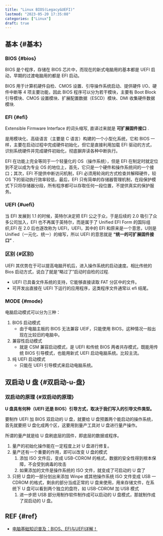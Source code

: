 ```yaml
---
title: "Linux BIOS(Legacy&UEFI)"
lastmod: "2023-05-20 17:35:08"
categories: ["Linux"]
draft: true
---
```


## 基本 {#基本}


### BIOS {#bios}

BIOS 是个程序，存储在 BIOS 芯片中，而现在的新式电脑用的基本都是 UEFI 启动，早期的过渡电脑用的都是 EFI 启动。

BIOS 用于计算机硬件自检、CMOS 设置、引导操作系统启动、提供硬件 I/O、硬件中断等 4 项主要功能，因此 BIOS 程序可以分为若干模块，主要有 Boot Block 引导模块、CMOS 设置模块、扩展配置数据（ESCD）模块、DMI 收集硬件数据模块.


### EFI {#efi}

Extensible Firmware Interface 的词头缩写, 直译过来就是 **可扩展固件接口** .

是用模块化、高级语言（主要是 C 语言）构建的一个小型化系统，它和 BIOS 一样，主要在启动过程中完成硬件初始化，但它是直接利用加载 EFI 驱动的方式，识别系统硬件并完成硬件初始化，彻底摒弃读各种中断执行。

EFI 在功能上完全等同于一个轻量化的 OS（操作系统），但是 EFI 在制定时就定位到不足以成为专业 OS 的地位上，首先，它只是一个硬件和操作系统间的一个接口；其次，EFI 不提供中断访问机制，EFI 必须用轮询的方式检查并解释硬件，较 OS 下的驱动执行效率较低，最后，EFI 只有简单的存储器管理机制，在段保护模式下只将存储器分段，所有程序都可以存取任何一段位置，不提供真实的保护服务。


### UEFI {#uefi}

当 EFI 发展到 1.1 的时候，英特尔决定把 EFI 公之于众，于是后续的 2.0 吸引了众多公司加入，EFI 也不再属于英特尔，而是属于了 Unified EFI Form 的国际组织,EFI 在 2.0 后也遂改称为 UEFI，UEFI，其中的 EFI 和原来是一个意思，U则是 Unified（一元化、统一）的缩写，所以 UEFI 的意思就是 **“统一的可扩展固件接口”** .


### 区别 {#区别}

UEFI 其优势在于可以提高电脑开机后，进入操作系统的启动速度。相比传统的 Bios 启动方式，说白了就是“略过了”启动时自检的过程.

-   UEFI 已具备文件系统的支持，它能够直接读取 FAT 分区中的文件。
-   可开发出直接在 UEFI 下运行的应用程序，这类程序文件通常以 efi 结尾。


### MODE {#mode}

电脑启动模式可以分为三种：

1.  BIOS 启动模式
    -   由于电脑主板的 BIOS 无法兼容 UEIF，只能使用 BIOS，这种情况一般出现在比较旧的电脑中。
2.  兼容性启动模式
    -   就是 CSM 兼容启动模式，是 UEFI 和传统 BIOS 两者共存模式，既能用传统 BIOS 引导模式，也能用新式 UEFI 启动电脑系统。比较主流。
3.  纯 UEFI 启动模式
    -   只能在 UEFI 引导模式来启动电脑系统。


## 双启动 U 盘 {#双启动-u-盘}


### 双启动的原理 {#双启动的原理}

**U 盘具有何种（UEFI 还是 BIOS）引导方式，取决于我们写入的引导文件类型。**

要制作 UEFI 加 BIOS 双启动的 U 盘，就要给 U 盘预置两个能启动的操作系统，首先就要把 U 盘化成两个区，这要用到量产工具对 U 盘进行量产操作。

所谓的量产就是给 U 盘刷底层的固件，即底层的数据或程序。

1.  量产的初始化操作能在一定程度上对 U 盘进行修复。
2.  量产还有一个重要的作用，即可以改变 U 盘的模式
    1.  添加 ISO 文件后，变成 USB-CDROM 的格式，数据的安全性得到根本保障，不会受到病毒的攻击
    2.  如果添加的文件是操作系统的 ISO 文件，就变成了可启动的 U 盘了
3.  只把 U 盘的一部分划出来添加 Winpe 或其他操作系统 ISO 文件变成 USB 一 CDROM 的格式，剩余的部分当成正常的 U 盘来使用，用来存储文件，在系统下 U 盘可以看到两个独立的盘符，如 USB-CDROM 加 USB 模式
    1.  进一步把 USB 部分用制作软件制作成可以启动的 U 盘模式，那就制作成了双启动的 U 盘。


## REF {#ref}

-   [电脑基础知识普及：BIOS、EFI与UEFI详解！](https://zhuanlan.zhihu.com/p/54108702)